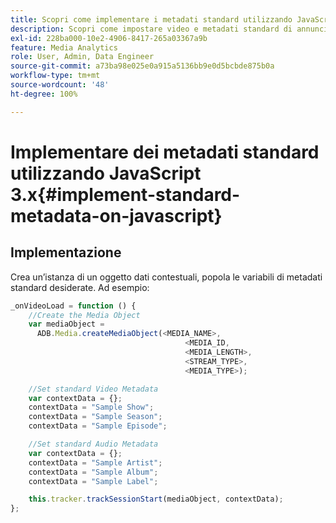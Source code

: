```yaml
---
title: Scopri come implementare i metadati standard utilizzando JavaScript 3.x
description: Scopri come impostare video e metadati standard di annunci da inviare con le chiamate di tracciamento nelle app del browser (JS 3.x).
exl-id: 228ba000-10e2-4906-8417-265a03367a9b
feature: Media Analytics
role: User, Admin, Data Engineer
source-git-commit: a73ba98e025e0a915a5136bb9e0d5bcbde875b0a
workflow-type: tm+mt
source-wordcount: '48'
ht-degree: 100%

---
```


# Implementare dei metadati standard utilizzando JavaScript 3.x{#implement-standard-metadata-on-javascript}

## Implementazione

Crea un’istanza di un oggetto dati contestuali, popola le variabili di metadati standard desiderate. Ad esempio:

```js
_onVideoLoad = function () {
    //Create the Media Object
    var mediaObject =
      ADB.Media.createMediaObject(<MEDIA_NAME>,
                                       <MEDIA_ID,
                                       <MEDIA_LENGTH>,
                                       <STREAM_TYPE>,
                                       <MEDIA_TYPE>);

    //Set standard Video Metadata
    var contextData = {};
    contextData = "Sample Show";
    contextData = "Sample Season";
    contextData = "Sample Episode";

    //Set standard Audio Metadata
    var contextData = {};
    contextData = "Sample Artist";
    contextData = "Sample Album";
    contextData = "Sample Label";

    this.tracker.trackSessionStart(mediaObject, contextData);
};
```
